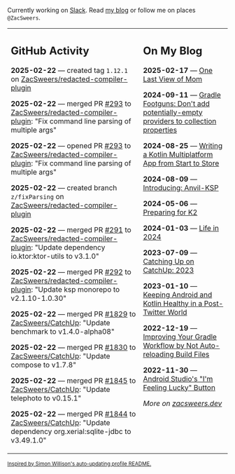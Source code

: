 Currently working on [Slack](https://slack.com/). Read [my blog](https://zacsweers.dev/) or follow me on places `@ZacSweers`.

<table><tr><td valign="top" width="60%">

## GitHub Activity
<!-- githubActivity starts -->
**2025-02-22** — created tag `1.12.1` on [ZacSweers/redacted-compiler-plugin](https://github.com/ZacSweers/redacted-compiler-plugin)

**2025-02-22** — merged PR [#293](https://github.com/ZacSweers/redacted-compiler-plugin/pull/293) to [ZacSweers/redacted-compiler-plugin](https://github.com/ZacSweers/redacted-compiler-plugin): "Fix command line parsing of multiple args"

**2025-02-22** — opened PR [#293](https://github.com/ZacSweers/redacted-compiler-plugin/pull/293) to [ZacSweers/redacted-compiler-plugin](https://github.com/ZacSweers/redacted-compiler-plugin): "Fix command line parsing of multiple args"

**2025-02-22** — created branch `z/fixParsing` on [ZacSweers/redacted-compiler-plugin](https://github.com/ZacSweers/redacted-compiler-plugin)

**2025-02-22** — merged PR [#291](https://github.com/ZacSweers/redacted-compiler-plugin/pull/291) to [ZacSweers/redacted-compiler-plugin](https://github.com/ZacSweers/redacted-compiler-plugin): "Update dependency io.ktor:ktor-utils to v3.1.0"

**2025-02-22** — merged PR [#292](https://github.com/ZacSweers/redacted-compiler-plugin/pull/292) to [ZacSweers/redacted-compiler-plugin](https://github.com/ZacSweers/redacted-compiler-plugin): "Update ksp monorepo to v2.1.10-1.0.30"

**2025-02-22** — merged PR [#1829](https://github.com/ZacSweers/CatchUp/pull/1829) to [ZacSweers/CatchUp](https://github.com/ZacSweers/CatchUp): "Update benchmark to v1.4.0-alpha08"

**2025-02-22** — merged PR [#1830](https://github.com/ZacSweers/CatchUp/pull/1830) to [ZacSweers/CatchUp](https://github.com/ZacSweers/CatchUp): "Update compose to v1.7.8"

**2025-02-22** — merged PR [#1845](https://github.com/ZacSweers/CatchUp/pull/1845) to [ZacSweers/CatchUp](https://github.com/ZacSweers/CatchUp): "Update telephoto to v0.15.1"

**2025-02-22** — merged PR [#1844](https://github.com/ZacSweers/CatchUp/pull/1844) to [ZacSweers/CatchUp](https://github.com/ZacSweers/CatchUp): "Update dependency org.xerial:sqlite-jdbc to v3.49.1.0"
<!-- githubActivity ends -->
</td><td valign="top" width="40%">

## On My Blog
<!-- blog starts -->
**2025-02-17** — [One Last View of Mom](https://www.zacsweers.dev/one-last-view-of-mom/)

**2024-09-11** — [Gradle Footguns: Don't add potentially-empty providers to collection properties](https://www.zacsweers.dev/gradle-footgun-adding-empty-providers-to-collection-properties/)

**2024-08-25** — [Writing a Kotlin Multiplatform App from Start to Store](https://www.zacsweers.dev/writing-a-kotlin-multiplatform-app-from-start-to-store/)

**2024-08-09** — [Introducing: Anvil-KSP](https://www.zacsweers.dev/introducing-anvil-ksp/)

**2024-05-06** — [Preparing for K2](https://www.zacsweers.dev/preparing-for-k2/)

**2024-01-03** — [Life in 2024](https://www.zacsweers.dev/life-in-2024/)

**2023-07-09** — [Catching Up on CatchUp: 2023](https://www.zacsweers.dev/catching-up-on-catchup-2023/)

**2023-01-10** — [Keeping Android and Kotlin Healthy in a Post-Twitter World](https://www.zacsweers.dev/keeping-android-healthy/)

**2022-12-19** — [Improving Your Gradle Workflow by Not Auto-reloading Build Files](https://www.zacsweers.dev/improving-your-workflow-by-not-auto-reloading-build-files/)

**2022-11-30** — [Android Studio's "I'm Feeling Lucky" Button](https://www.zacsweers.dev/android-studios-im-feeling-lucky-button/)
<!-- blog ends -->
_More on [zacsweers.dev](https://zacsweers.dev/)_
</td></tr></table>

<sub><a href="https://simonwillison.net/2020/Jul/10/self-updating-profile-readme/">Inspired by Simon Willison's auto-updating profile README.</a></sub>